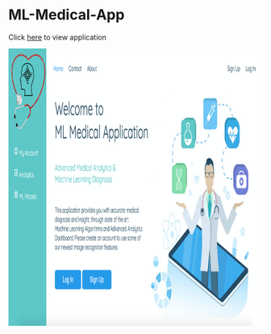 # ML-Medical-App

Click [here](http://54.202.56.3:8000/) to view application

<img src="https://github.com/AymenRumi/ML-Medical-App/blob/main/app/static/img/mlmedicalapp.png" width="950" height="550">

